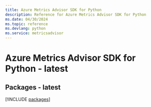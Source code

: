 ```yaml
---
title: Azure Metrics Advisor SDK for Python
description: Reference for Azure Metrics Advisor SDK for Python
ms.date: 04/30/2024
ms.topic: reference
ms.devlang: python
ms.service: metricsadvisor
---
```

# Azure Metrics Advisor SDK for Python - latest
## Packages - latest
[!INCLUDE [packages](metrics-advisor-index.md)]